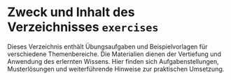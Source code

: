 # Zweck und Inhalt des Verzeichnisses `exercises`

Dieses Verzeichnis enthält Übungsaufgaben und Beispielvorlagen für verschiedene Themenbereiche. Die Materialien dienen der Vertiefung und Anwendung des erlernten Wissens. Hier finden sich Aufgabenstellungen, Musterlösungen und weiterführende Hinweise zur praktischen Umsetzung.
